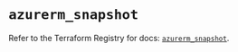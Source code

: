 # `azurerm_snapshot`

Refer to the Terraform Registry for docs: [`azurerm_snapshot`](https://registry.terraform.io/providers/hashicorp/azurerm/3.97.1/docs/resources/snapshot).
